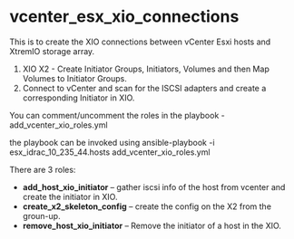 # vcenter_esx_xio_connections

This is to create the XIO connections between vCenter Esxi hosts and XtremIO storage array.

1. XIO X2 - Create Initiator Groups, Initiators, Volumes and then Map Volumes to Initiator Groups.
2. Connect to vCenter and scan for the ISCSI adapters and create a corresponding Initiator in XIO.

You can comment/uncomment the roles in the playbook - add_vcenter_xio_roles.yml

the playbook can be invoked using ansible-playbook -i esx_idrac_10_235_44.hosts add_vcenter_xio_roles.yml

There are 3 roles:
* **add_host_xio_initiator** – gather iscsi info of the host from vcenter and create the initiator in XIO.
* **create_x2_skeleton_config** – create the config on the X2 from the groun-up.
* **remove_host_xio_initiator** – Remove the initiator of a host in the XIO.

